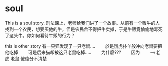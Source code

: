 # soul
This is a soul story.
刑法课上，老师给我们讲了一个故事。从前有一个贩牛的人找到一个农民，想要买他的牛，但是农民舍不得把牛卖掉，于是牛贩竟偷偷地毒死了这头牛。你如何看待牛贩的行为？


this is other story
    有一只猫发现了一只老鼠….
　　於是饿虎扑羊般冲向老鼠要把他吃掉
　　可是后来猫却被这只老鼠吃掉…..
　　为什麼???
　　因为
　　==>老虎 老鼠 傻傻分不清楚
